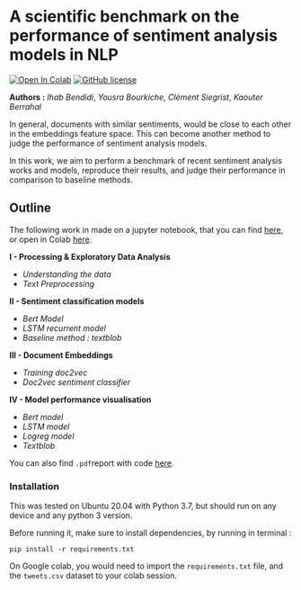 # A scientific benchmark on the performance of sentiment analysis models in NLP

[![Open In Colab](https://colab.research.google.com/assets/colab-badge.svg)](https://colab.research.google.com/github/IhabBendidi/sentiment_embeddings/blob/main/sentiment_embeddings.ipynb)
[![GitHub license](https://img.shields.io/github/license/Naereen/StrapDown.js.svg)](https://github.com/IhabBendidi/sentiment_embeddings/blob/master/LICENSE)

**Authors :** *Ihab Bendidi*, *Yousra Bourkiche*, *Clément Siegrist*, *Kaouter Berrahal*

In general, documents with similar sentiments, would be close to each other in the embeddings feature space. This can become another method to judge the performance of sentiment analysis models.

In this work, we aim to perform a benchmark of recent sentiment analysis works and models, reproduce their results, and judge their performance in comparison to baseline methods.

## Outline 

The following work in made on a jupyter notebook, that you can find [here](https://github.com/IhabBendidi/sentiment_embeddings/blob/main/sentiment_embeddings.ipynb), or open in Colab [here](https://colab.research.google.com/github/IhabBendidi/sentiment_embeddings/blob/main/sentiment_embeddings.ipynb).

**I - Processing & Exploratory Data Analysis**
- *Understanding the data*
- *Text Preprocessing*

**II - Sentiment classification models**
- *Bert Model*
- *LSTM recurrent model*
- *Baseline method : textblob*

**III - Document Embeddings**
- *Training doc2vec*
- *Doc2vec sentiment classifier*

**IV - Model performance visualisation**
- *Bert model*
- *LSTM model*
- *Logreg model*
- *Textblob*

You can also find `.pdf`report with code [here](https://github.com/IhabBendidi/sentiment_embeddings/blob/main/sentiment_embeddings.pdf).

### Installation

This was tested on Ubuntu 20.04 with Python 3.7, but should run on any device and any python 3 version.

Before running it, make sure to install dependencies, by running in terminal :

```
pip install -r requirements.txt
```

On Google colab, you would need to import the `requirements.txt` file, and the `tweets.csv` dataset to your colab session.
